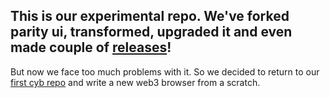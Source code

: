 ## This is our experimental repo. We've forked parity ui, transformed, upgraded it and even made couple of [releases](https://github.com/cybercongress/cyb-parity/releases)!

But now we face too much problems with it. So we decided to return to our [first cyb repo](https://github.com/cybercongress/cyb) and write a new web3 browser from a scratch.
